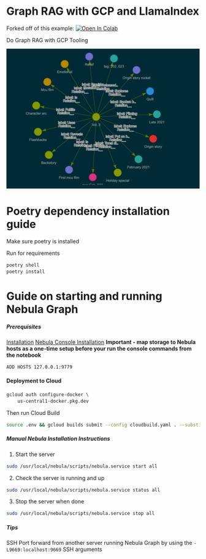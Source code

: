 # Graph RAG with GCP and LlamaIndex

Forked off of this example:
<a href="https://colab.research.google.com/github/run-llama/llama_index/blob/main/docs/docs/examples/query_engine/knowledge_graph_rag_query_engine.ipynb" target="_parent"><img src="https://colab.research.google.com/assets/colab-badge.svg" alt="Open In Colab"/></a>

Do Graph RAG with GCP Tooling

![](./graph_output.png)

# Poetry dependency installation guide

Make sure poetry is installed

Run for requirements

```bash
poetry shell
poetry install
```

# Guide on starting and running Nebula Graph


##### Prerequisites

[Installation](https://docs.nebula-graph.io/3.8.0/2.quick-start/2.install-nebula-graph/)
[Nebula Console Installation](https://github.com/vesoft-inc/nebula-console)
**Important - map storage to Nebula hosts as a one-time setup before your run the console commands from the notebook**

```bash
ADD HOSTS 127.0.0.1:9779
```


#### Deployment to Cloud

```bash
gcloud auth configure-docker \
    us-central1-docker.pkg.dev
```

Then run Cloud Build

```bash
source .env && gcloud builds submit --config cloudbuild.yaml . --substitutions=REPO_NAME=$REPO_NAME,TAG_NAME=$TAG_NAME
```

##### Manual Nebula Installation Instructions

1. Start the server

```bash
sudo /usr/local/nebula/scripts/nebula.service start all
```

2. Check the server is running and up

```bash
sudo /usr/local/nebula/scripts/nebula.service status all
```

3. Stop the server when done

```bash
sudo /usr/local/nebula/scripts/nebula.service stop all
```

##### Tips

SSH Port forward from another server running Nebula Graph by using the `-L9669:localhost:9669` SSH arguments